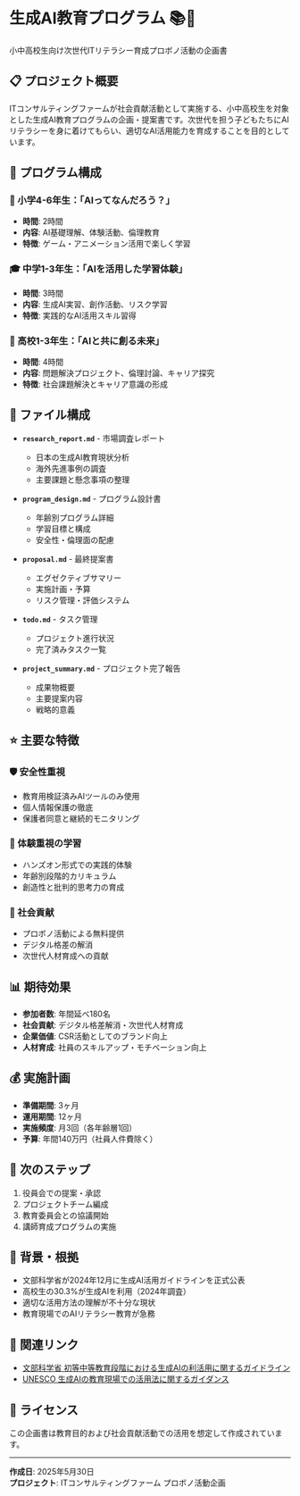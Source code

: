 # 生成AI教育プログラム 📚🤖

小中高校生向け次世代ITリテラシー育成プロボノ活動の企画書

## 📋 プロジェクト概要

ITコンサルティングファームが社会貢献活動として実施する、小中高校生を対象とした生成AI教育プログラムの企画・提案書です。次世代を担う子どもたちにAIリテラシーを身に着けてもらい、適切なAI活用能力を育成することを目的としています。

## 🎯 プログラム構成

### 🧒 小学4-6年生：「AIってなんだろう？」
- **時間**: 2時間
- **内容**: AI基礎理解、体験活動、倫理教育
- **特徴**: ゲーム・アニメーション活用で楽しく学習

### 🎓 中学1-3年生：「AIを活用した学習体験」
- **時間**: 3時間
- **内容**: 生成AI実習、創作活動、リスク学習
- **特徴**: 実践的なAI活用スキル習得

### 🚀 高校1-3年生：「AIと共に創る未来」
- **時間**: 4時間
- **内容**: 問題解決プロジェクト、倫理討論、キャリア探究
- **特徴**: 社会課題解決とキャリア意識の形成

## 📁 ファイル構成

- **`research_report.md`** - 市場調査レポート
  - 日本の生成AI教育現状分析
  - 海外先進事例の調査
  - 主要課題と懸念事項の整理

- **`program_design.md`** - プログラム設計書
  - 年齢別プログラム詳細
  - 学習目標と構成
  - 安全性・倫理面の配慮

- **`proposal.md`** - 最終提案書
  - エグゼクティブサマリー
  - 実施計画・予算
  - リスク管理・評価システム

- **`todo.md`** - タスク管理
  - プロジェクト進行状況
  - 完了済みタスク一覧

- **`project_summary.md`** - プロジェクト完了報告
  - 成果物概要
  - 主要提案内容
  - 戦略的意義

## ⭐ 主要な特徴

### 🛡️ 安全性重視
- 教育用検証済みAIツールのみ使用
- 個人情報保護の徹底
- 保護者同意と継続的モニタリング

### 🎨 体験重視の学習
- ハンズオン形式での実践的体験
- 年齢別段階的カリキュラム
- 創造性と批判的思考力の育成

### 🤝 社会貢献
- プロボノ活動による無料提供
- デジタル格差の解消
- 次世代人材育成への貢献

## 📊 期待効果

- **参加者数**: 年間延べ180名
- **社会貢献**: デジタル格差解消・次世代人材育成
- **企業価値**: CSR活動としてのブランド向上
- **人材育成**: 社員のスキルアップ・モチベーション向上

## 💰 実施計画

- **準備期間**: 3ヶ月
- **運用期間**: 12ヶ月
- **実施頻度**: 月3回（各年齢層1回）
- **予算**: 年間140万円（社員人件費除く）

## 🚀 次のステップ

1. 役員会での提案・承認
2. プロジェクトチーム編成
3. 教育委員会との協議開始
4. 講師育成プログラムの実施

## 📝 背景・根拠

- 文部科学省が2024年12月に生成AI活用ガイドラインを正式公表
- 高校生の30.3%が生成AIを利用（2024年調査）
- 適切な活用方法の理解が不十分な現状
- 教育現場でのAIリテラシー教育が急務

## 🔗 関連リンク

- [文部科学省 初等中等教育段階における生成AIの利活用に関するガイドライン](https://www.mext.go.jp/a_menu/other/mext_02412.html)
- [UNESCO 生成AIの教育現場での活用法に関するガイダンス](https://www.unesco.org/en/articles/guidance-generative-ai-education-and-research)

## 📄 ライセンス

この企画書は教育目的および社会貢献活動での活用を想定して作成されています。

---

**作成日**: 2025年5月30日  
**プロジェクト**: ITコンサルティングファーム プロボノ活動企画